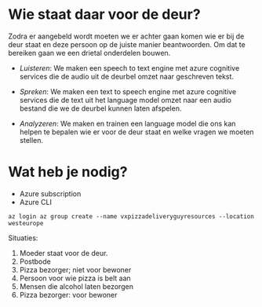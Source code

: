 # Wie staat daar voor de deur?
Zodra er aangebeld wordt moeten we er achter gaan komen wie er bij de deur staat en deze persoon op de juiste manier beantwoorden. Om dat te bereiken gaan we een drietal onderdelen bouwen.

- *Luisteren*: We maken een speech to text engine met azure cognitive services die de audio uit de deurbel omzet naar geschreven tekst.

- *Spreken*: We maken een text to speech engine met azure cognitive services die de text uit het language model omzet naar een audio bestand die we de deurbel kunnen laten afspelen.

- *Analyzeren*: We maken en trainen een language model die ons kan helpen te bepalen wie er voor de deur staat en welke vragen we moeten stellen.

# Wat heb je nodig?

- Azure subscription
- Azure CLI

`
az login
az group create --name vxpizzadeliveryguyresources --location westeurope
`




Situaties:

1) Moeder staat voor de deur.
2) Postbode
3) Pizza bezorger; niet voor bewoner
4) Persoon voor wie pizza is belt aan
5) Mensen die alcohol laten bezorgen
6) Pizza bezorger: voor bewoner